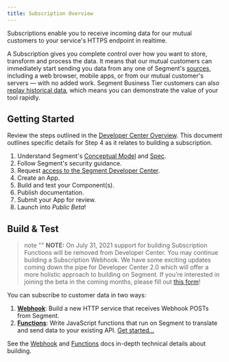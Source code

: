 ```yaml
---
title: Subscription Overview
---
```


Subscriptions enable you to receive incoming data for our mutual customers to your service's HTTPS endpoint in realtime.

A Subscription gives you complete control over how you want to store, transform and process the data. It means that our mutual customers can immediately start sending you data from any one of Segment's [sources](/docs/connections/sources/), including a web browser, mobile apps, or from our mutual customer's servers — with no added work. Segment Business Tier customers can also [replay historical data](/docs/guides/what-is-replay/), which means you can demonstrate the value of your tool rapidly.

## Getting Started

Review the steps outlined in the [Developer Center Overview](/docs/partners). This document outlines specific details for Step 4 as it relates to building a subscription.

1. Understand Segment's [Conceptual Model](/docs/partners/conceptual-model) and [Spec](https://segment.com/docs/connections/spec).
2. Follow Segment's security guidance.
3. Request [access to the Segment Developer Center](https://segment.com/partners/developer-center/).
4. Create an App.
5. Build and test your Component(s).
6. Publish documentation.
7. Submit your App for review.
8. Launch into _Public Beta_!

## Build & Test

> note ""
> **NOTE:** On July 31, 2021 support for building Subscription Functions will be removed from Developer Center. You may continue building a Subscription Webhook. We have some exciting updates coming down the pipe for Developer Center 2.0 which will offer a more holistic approach to building on Segment. If you’re interested in joining the beta in the coming months, please fill out [this form](https://airtable.com/shrvZzQ6NTTwsc6rQ)!

You can subscribe to customer data in two ways:

1. **[Webhook](/docs/partners/subscriptions/build-webhook)**: Build a new HTTP service that receives Webhook POSTs from Segment.
2. **[Functions](/docs/partners/subscriptions/build-functions)**: Write JavaScript functions that run on Segment to translate and send data to your existing API. [Get started...](/docs/partners/subscriptions/build-functions)

See the [Webhook](/docs/partners/subscriptions/build-webhook) and [Functions](/docs/partners/build-functions/) docs in-depth technical details about building.
